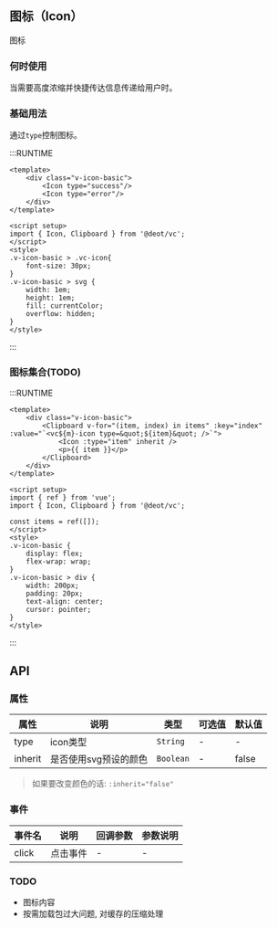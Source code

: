 ## 图标（Icon）
图标

### 何时使用
当需要高度浓缩并快捷传达信息传递给用户时。

### 基础用法
通过`type`控制图标。

:::RUNTIME
```vue
<template>
	<div class="v-icon-basic">
		<Icon type="success"/>
		<Icon type="error"/>
	</div>
</template>

<script setup>
import { Icon, Clipboard } from '@deot/vc';
</script>
<style>
.v-icon-basic > .vc-icon{
	font-size: 30px;
}
.v-icon-basic > svg {
	width: 1em;
	height: 1em;
	fill: currentColor;
	overflow: hidden;
}
</style>
```
:::

### 图标集合(TODO)

:::RUNTIME
```vue
<template>
	<div class="v-icon-basic">
		<Clipboard v-for="(item, index) in items" :key="index" :value="`<vc${m}-icon type=&quot;${item}&quot; />`">
			<Icon :type="item" inherit />
			<p>{{ item }}</p>
		</Clipboard>
	</div>
</template>

<script setup>
import { ref } from 'vue';
import { Icon, Clipboard } from '@deot/vc';

const items = ref([]);
</script>
<style>
.v-icon-basic {
	display: flex;
	flex-wrap: wrap;
}
.v-icon-basic > div {
	width: 200px;
	padding: 20px;
	text-align: center;
	cursor: pointer;
}
</style>
```
:::

## API

### 属性

属性 | 说明 | 类型 | 可选值 | 默认值
---|---|---|---|---
type | icon类型 | `String` | - | -
inherit | 是否使用svg预设的颜色 | `Boolean` | - | false

> 如果要改变颜色的话: `:inherit="false"`

### 事件

事件名 | 说明 | 回调参数 | 参数说明
---|---|---|---
click | 点击事件 | - | -

### TODO
- 图标内容
- 按需加载包过大问题, 对缓存的压缩处理